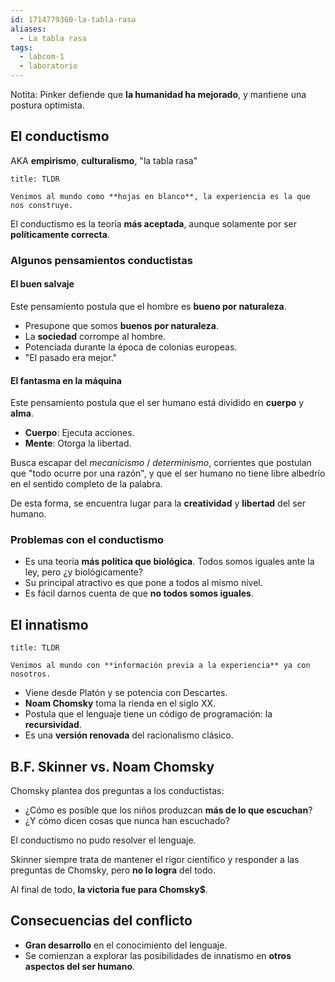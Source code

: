 ```yaml
---
id: 1714779360-la-tabla-rasa
aliases:
  - La tabla rasa
tags:
  - labcom-1
  - laboratorio
---
```


Notita: Pinker defiende que **la humanidad ha mejorado**, y mantiene una postura optimista.

## El conductismo

AKA **empirismo**, **culturalismo**, "la tabla rasa"

```ad-tldr
title: TLDR

Venimos al mundo como **hojas en blanco**, la experiencia es la que nos construye.

```

El conductismo es la teoría **más aceptada**, aunque solamente por ser **políticamente correcta**.

### Algunos pensamientos conductistas

#### El buen salvaje

Este pensamiento postula que el hombre es **bueno por naturaleza**.

- Presupone que somos **buenos por naturaleza**.
- La **sociedad** corrompe al hombre.
- Potenciada durante la época de colonias europeas.
- "El pasado era mejor."

#### El fantasma en la máquina

Este pensamiento postula que el ser humano está dividido en **cuerpo** y **alma**.

- **Cuerpo**: Ejecuta acciones.
- **Mente**: Otorga la libertad.

Busca escapar del *mecanicismo* / *determinismo*, corrientes que postulan que "todo ocurre por una razón", y que el ser humano no tiene libre albedrío en el sentido completo de la palabra.

De esta forma, se encuentra lugar para la **creatividad** y **libertad** del ser humano.

### Problemas con el conductismo

- Es una teoría **más política que biológica**. Todos somos iguales ante la ley, pero ¿y biológicamente?
- Su principal atractivo es que pone a todos al mismo nivel.
- Es fácil darnos cuenta de que **no todos somos iguales**.

## El innatismo

```ad-tldr
title: TLDR

Venimos al mundo con **información previa a la experiencia** ya con nosotros.

```

- Viene desde Platón y se potencia con Descartes.
- **Noam Chomsky** toma la rienda en el siglo XX.
- Postula que el lenguaje tiene un código de programación: la **recursividad**.
- Es una **versión renovada** del racionalismo clásico.

## B.F. Skinner vs. Noam Chomsky

Chomsky plantea dos preguntas a los conductistas:

- ¿Cómo es posible que los niños produzcan **más de lo que escuchan**?
- ¿Y cómo dicen cosas que nunca han escuchado?

El conductismo no pudo resolver el lenguaje.

Skinner siempre trata de mantener el rigor científico y responder a las preguntas de Chomsky, pero **no lo logra** del todo.

Al final de todo, **la victoria fue para Chomsky$**.

## Consecuencias del conflicto

- **Gran desarrollo** en el conocimiento del lenguaje.
- Se comienzan a explorar las posibilidades de innatismo en **otros aspectos del ser humano**.
